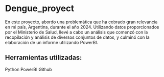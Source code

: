 # Dengue_proyect
En este proyecto, abordo una problemática que ha cobrado gran relevancia en mi país, Argentina, durante el año 2024. Utilizando datos proporcionados por el Ministerio de Salud, llevé a cabo un análisis que comenzó con la recopilación y análisis de diversos conjuntos de datos, y culminó con la elaboración de un informe utilizando PowerBI.

## Herramientas utilizadas:
Python
PowerBI
Github
